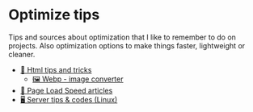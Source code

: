 # Optimize tips

Tips and sources about optimization that I like to remember to do on projects. Also optimization options to make things faster, lightweight or cleaner.

- [📜 Html tips and tricks](html.md)
    - [🖼️ Webp - image converter](html.md#webp)
- [🥏 Page Load Speed articles](page-load-speed.md)
- [🖥️ Server tips & codes (Linux)](server.md)
